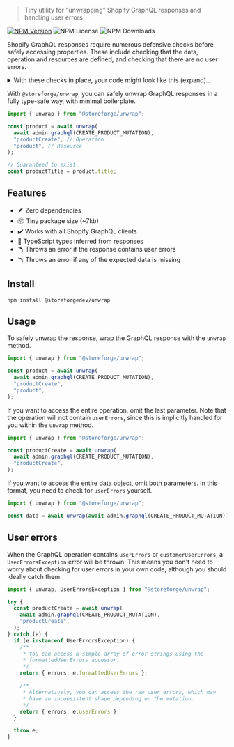 > Tiny utility for "unwrapping" Shopify GraphQL responses and handling user errors

[![NPM Version](https://img.shields.io/npm/v/%40storeforge%2Funwrap)](https://npmjs.com/@storeforge/unwrap)
![NPM License](https://img.shields.io/npm/l/%40storeforge%2Funwrap)
![NPM Downloads](https://img.shields.io/npm/dm/%40storeforge%2Funwrap)

Shopify GraphQL responses require numerous defensive checks before safely accessing properties. These include checking that the data, operation and resources are defined, and checking that there are no user errors.

<details>

<summary>With these checks in place, your code might look like this (expand)...</summary>

```ts
const response = await admin.graphql(CREATE_PRODUCT_MUTATION);

const json = await response.json();

if (!json.data) {
  throw new Error("No data returned in response.");
}

if (!json.data.productCreate) {
  throw new Error("No operation returned in response.");
}

if (0 < json.data.productCreate.userErrors.length) {
  throw new Error("User errors returned in response.");
}

if (!json.data.productCreate.product) {
  throw new Error("No resource returned in response.");
}

// Phew, we finally have a safe product to use.
const product = json.data.productCreate.product;
```

</details>

With `@storeforge/unwrap`, you can safely unwrap GraphQL responses in a fully type-safe way, with minimal boilerplate.

```ts
import { unwrap } from "@storeforge/unwrap";

const product = await unwrap(
  await admin.graphql(CREATE_PRODUCT_MUTATION),
  "productCreate", // Operation
  "product", // Resource
);

// Guaranteed to exist.
const productTitle = product.title;
```

## Features

- 🪶 Zero dependencies
- 📦 Tiny package size (~7kb)
- ✔️ Works with all Shopify GraphQL clients
- 🧩 TypeScript types inferred from responses
- 🪃 Throws an error if the response contains user errors
- 🪃 Throws an error if any of the expected data is missing

## Install

```
npm install @storeforgedev/unwrap
```

## Usage

To safely unwrap the response, wrap the GraphQL response with the `unwrap` method.

```ts
import { unwrap } from "@storeforge/unwrap";

const product = await unwrap(
  await admin.graphql(CREATE_PRODUCT_MUTATION),
  "productCreate",
  "product",
);
```

If you want to access the entire operation, omit the last parameter. Note that the operation will not contain `userErrors`, since this is implicitly handled for you within the `unwrap` method.

```ts
import { unwrap } from "@storeforge/unwrap";

const productCreate = await unwrap(
  await admin.graphql(CREATE_PRODUCT_MUTATION),
  "productCreate",
);
```

If you want to access the entire data object, omit both parameters. In this format, you need to check for `userErrors` yourself.

```ts
import { unwrap } from "@storeforge/unwrap";

const data = await unwrap(await admin.graphql(CREATE_PRODUCT_MUTATION));
```

## User errors

When the GraphQL operation contains `userErrors` or `customerUserErrors`, a `UserErrorsException` error will be thrown. This means you don't need to worry about checking for user errors in your own code, although you should ideally catch them.

```ts
import { unwrap, UserErrorsException } from "@storeforge/unwrap";

try {
  const productCreate = await unwrap(
    await admin.graphql(CREATE_PRODUCT_MUTATION),
    "productCreate",
  );
} catch (e) {
  if (e instanceof UserErrorsException) {
    /**
     * You can access a simple array of error strings using the
     * formattedUserErrors accessor.
     */
    return { errors: e.formattedUserErrors };

    /**
     * Alternatively, you can access the raw user errors, which may
     * have an inconsistent shape depending on the mutation.
     */
    return { errors: e.userErrors };
  }

  throw e;
}
```

